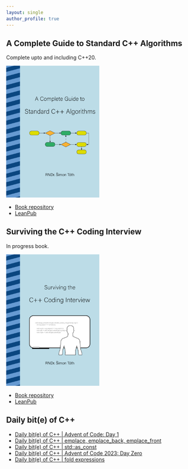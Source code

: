 ```yaml
---
layout: single
author_profile: true
---
```


## A Complete Guide to Standard C++ Algorithms

Complete upto and including C++20.

[<img src="assets/images/book_algorithms_cover.png" width="50%">](https://leanpub.com/cpp-algorithms-guide)

- [Book repository](https://github.com/HappyCerberus/book-cpp-algorithms)
- [LeanPub](https://leanpub.com/cpp-algorithms-guide)

## Surviving the C++ Coding Interview

In progress book.

[<img src="assets/images/book_coding_interview_cover.png" width="50%">](https://leanpub.com/cpp-coding-interview)

- [Book repository](https://leanpub.com/cpp-coding-interview)
- [LeanPub](https://leanpub.com/cpp-coding-interview)

## Daily bit(e) of C++

<ul>
<!-- SUBSTACK:START --><li><a href="https://simontoth.substack.com/p/daily-bite-of-c-advent-of-code-day">Daily bit&lpar;e&rpar; of C++ | Advent of Code: Day 1</a></li><li><a href="https://simontoth.substack.com/p/daily-bite-of-c-emplace-emplace_back">Daily bit&lpar;e&rpar; of C++ | emplace, emplace_back, emplace_front</a></li><li><a href="https://simontoth.substack.com/p/daily-bite-of-c-stdas_const">Daily bit&lpar;e&rpar; of C++ | std::as_const</a></li><li><a href="https://simontoth.substack.com/p/daily-bite-of-c-advent-of-code-2023">Daily bit&lpar;e&rpar; of C++ | Advent of Code 2023: Day Zero</a></li><li><a href="https://simontoth.substack.com/p/daily-bite-of-c-fold-expressions">Daily bit&lpar;e&rpar; of C++ | fold expressions</a></li><!-- SUBSTACK:END -->
</ul>